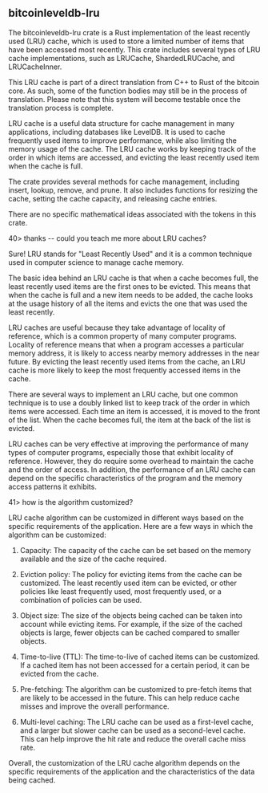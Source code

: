 ## bitcoinleveldb-lru

The bitcoinleveldb-lru crate is a Rust
implementation of the least recently used (LRU)
cache, which is used to store a limited number of
items that have been accessed most recently. This
crate includes several types of LRU cache
implementations, such as LRUCache,
ShardedLRUCache, and LRUCacheInner.

This LRU cache is part of a direct translation
from C++ to Rust of the bitcoin core. As such,
some of the function bodies may still be in the
process of translation. Please note that this
system will become testable once the translation
process is complete.

LRU cache is a useful data structure for cache
management in many applications, including
databases like LevelDB. It is used to cache
frequently used items to improve performance,
while also limiting the memory usage of the
cache. The LRU cache works by keeping track of the
order in which items are accessed, and evicting
the least recently used item when the cache is
full.

The crate provides several methods for cache
management, including insert, lookup, remove, and
prune. It also includes functions for resizing the
cache, setting the cache capacity, and releasing
cache entries.

There are no specific mathematical ideas
associated with the tokens in this crate.

40> thanks -- could you teach me more about LRU
caches?

Sure! LRU stands for "Least Recently Used" and it
is a common technique used in computer science to
manage cache memory.

The basic idea behind an LRU cache is that when
a cache becomes full, the least recently used
items are the first ones to be evicted. This means
that when the cache is full and a new item needs
to be added, the cache looks at the usage history
of all the items and evicts the one that was used
the least recently.

LRU caches are useful because they take advantage
of locality of reference, which is a common
property of many computer programs. Locality of
reference means that when a program accesses
a particular memory address, it is likely to
access nearby memory addresses in the near
future. By evicting the least recently used items
from the cache, an LRU cache is more likely to
keep the most frequently accessed items in the
cache.

There are several ways to implement an LRU cache,
but one common technique is to use a doubly linked
list to keep track of the order in which items
were accessed. Each time an item is accessed, it
is moved to the front of the list. When the cache
becomes full, the item at the back of the list is
evicted.

LRU caches can be very effective at improving the
performance of many types of computer programs,
especially those that exhibit locality of
reference. However, they do require some overhead
to maintain the cache and the order of access. In
addition, the performance of an LRU cache can
depend on the specific characteristics of the
program and the memory access patterns it
exhibits.

41> how is the algorithm customized?

LRU cache algorithm can be customized in different
ways based on the specific requirements of the
application. Here are a few ways in which the
algorithm can be customized:

1. Capacity: The capacity of the cache can be set
   based on the memory available and the size of
   the cache required.

2. Eviction policy: The policy for evicting items
   from the cache can be customized. The least
   recently used item can be evicted, or other
   policies like least frequently used, most
   frequently used, or a combination of policies
   can be used.

3. Object size: The size of the objects being
   cached can be taken into account while evicting
   items. For example, if the size of the cached
   objects is large, fewer objects can be cached
   compared to smaller objects.

4. Time-to-live (TTL): The time-to-live of cached
   items can be customized. If a cached item has
   not been accessed for a certain period, it can
   be evicted from the cache.

5. Pre-fetching: The algorithm can be customized
   to pre-fetch items that are likely to be
   accessed in the future. This can help reduce
   cache misses and improve the overall
   performance.

6. Multi-level caching: The LRU cache can be used
   as a first-level cache, and a larger but slower
   cache can be used as a second-level cache. This
   can help improve the hit rate and reduce the
   overall cache miss rate.

Overall, the customization of the LRU cache
algorithm depends on the specific requirements of
the application and the characteristics of the
data being cached.
